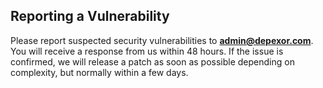 ## Reporting a Vulnerability

Please report suspected security vulnerabilities to
**[admin@depexor.com](mailto:admin@depexor.com)**. You will receive a response from
us within 48 hours. If the issue is confirmed, we will release a patch as soon
as possible depending on complexity, but normally within a few days.